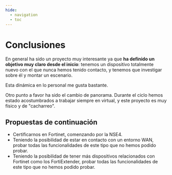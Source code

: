 ```yaml
---
hide:
  - navigation
  - toc
---
```


# Conclusiones

En general ha sido un proyecto muy interesante ya que **ha definido un objetivo muy claro desde el inicio**: tenemos un dispositivo totalmente nuevo con el que nunca hemos tenido contacto, y tenemos que investigar sobre él y montar un escenario.

Esta dinámica en lo personal me gusta bastante.

Otro punto a favor ha sido el cambio de panorama. Durante el ciclo hemos estado acostumbrados a trabajar siempre en virtual, y este proyecto es muy físico y de "cacharreo".

## Propuestas de continuación

* Certificarnos en Fortinet, comenzando por la NSE4.
* Teniendo la posibilidad de estar en contacto con un entorno WAN, probar todas las funcionalidades de este tipo que no hemos podido probar.
* Teniendo la posibilidad de tener más dispositivos relacionados con Fortinet como los FortiExtender, probar todas las funcionalidades de este tipo que no hemos podido probar.
